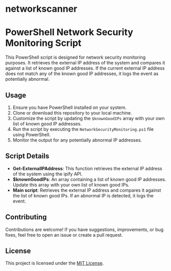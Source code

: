 # networkscanner
# PowerShell Network Security Monitoring Script

This PowerShell script is designed for network security monitoring purposes. It retrieves the external IP address of the system and compares it against a list of known good IP addresses. If the current external IP address does not match any of the known good IP addresses, it logs the event as potentially abnormal.

## Usage

1. Ensure you have PowerShell installed on your system.
2. Clone or download this repository to your local machine.
3. Customize the script by updating the `$knownGoodIPs` array with your own list of known good IP addresses.
4. Run the script by executing the `NetworkSecurityMonitoring.ps1` file using PowerShell.
5. Monitor the output for any potentially abnormal IP addresses.

## Script Details

- **Get-ExternalIPAddress**: This function retrieves the external IP address of the system using the ipify API.
- **$knownGoodIPs**: An array containing a list of known good IP addresses. Update this array with your own list of known good IPs.
- **Main script**: Retrieves the external IP address and compares it against the list of known good IPs. If an abnormal IP is detected, it logs the event.

## Contributing

Contributions are welcome! If you have suggestions, improvements, or bug fixes, feel free to open an issue or create a pull request.

## License

This project is licensed under the [MIT License](LICENSE).

